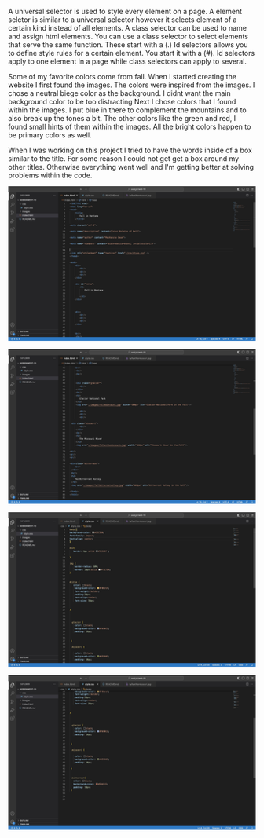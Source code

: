 A universal selector is used to style every element on a page.
A element selctor is similar to a universal selector however it selects element of a certain kind instead of all elements. 
A class selector can be used to name and assign html elements. You can use a class selector to select elements that serve the same function. These start with a (.) 
Id selectors allows you to define style rules for a certain element. You start it with a (#). Id selectors apply to one element in a page while class selectors can apply to several.


Some of my favorite colors come from fall. When I started creating the website I first found the images. The colors were inspired from the images. I chose a neutral biege color as the background. I didnt want the main background color to be too distracting  Next I chose colors that I found within the images. I put blue in there to complement the mountains and to also break up the tones a bit. The other colors like the green and red, I found small hints of them within the images. All the bright colors happen to be primary colors as well.


When I was working on this project I tried to have the words inside of a box similar to the title. For some reason I could not get get a box around my other titles. Otherwise everything went well and I'm getting better at solving problems within the code.


![screenshot](./images/assignment-10_indexSS1.jpg)

![screenshot](./images/assignment-10_indexSS2.jpg)

![screenshot](./images/assignment-10_stylecssSS1.jpg)

![screenshot](./images/assignment-10_stylecssSS2.jpg)

